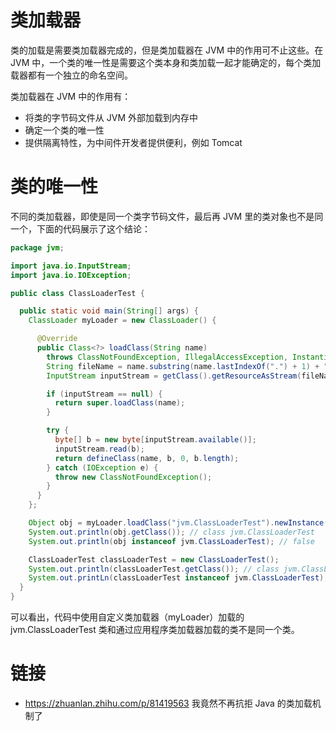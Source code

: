 # 类加载器

类的加载是需要类加载器完成的，但是类加载器在 JVM 中的作用可不止这些。在 JVM 中，一个类的唯一性是需要这个类本身和类加载一起才能确定的，每个类加载器都有一个独立的命名空间。

类加载器在 JVM 中的作用有：

- 将类的字节码文件从 JVM 外部加载到内存中
- 确定一个类的唯一性
- 提供隔离特性，为中间件开发者提供便利，例如 Tomcat

# 类的唯一性

不同的类加载器，即使是同一个类字节码文件，最后再 JVM 里的类对象也不是同一个，下面的代码展示了这个结论：

```java
package jvm;

import java.io.InputStream;
import java.io.IOException;

public class ClassLoaderTest {

  public static void main(String[] args) {
    ClassLoader myLoader = new ClassLoader() {

      @Override
      public Class<?> loadClass(String name)
        throws ClassNotFoundException, IllegalAccessException, InstantiationException {
        String fileName = name.substring(name.lastIndexOf(".") + 1) + ".class";
        InputStream inputStream = getClass().getResourceAsStream(fileName);

        if (inputStream == null) {
          return super.loadClass(name);
        }

        try {
          byte[] b = new byte[inputStream.available()];
          inputStream.read(b);
          return defineClass(name, b, 0, b.length);
        } catch (IOException e) {
          throw new ClassNotFoundException();
        }
      }
    };

    Object obj = myLoader.loadClass("jvm.ClassLoaderTest").newInstance();
    System.out.println(obj.getClass()); // class jvm.ClassLoaderTest
    System.out.println(obj instanceof jvm.ClassLoaderTest); // false

    ClassLoaderTest classLoaderTest = new ClassLoaderTest();
    System.out.println(classLoaderTest.getClass()); // class jvm.ClassLoaderTest
    System.out.printLn(classLoaderTest instanceof jvm.ClassLoaderTest); //true
  }
}
```

可以看出，代码中使用自定义类加载器（myLoader）加载的 jvm.ClassLoaderTest 类和通过应用程序类加载器加载的类不是同一个类。

# 链接

- https://zhuanlan.zhihu.com/p/81419563 我竟然不再抗拒 Java 的类加载机制了

